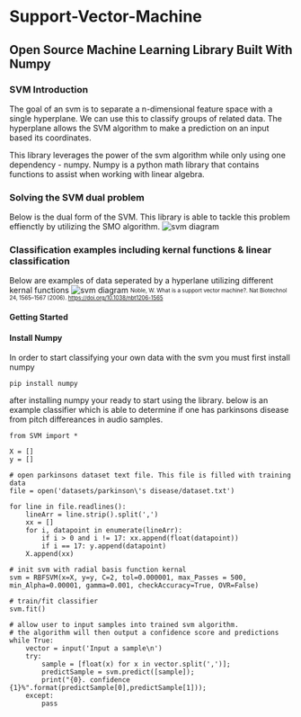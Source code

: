 # Support-Vector-Machine
## Open Source Machine Learning Library Built With Numpy

### SVM Introduction

The goal of an svm is to separate a n-dimensional feature space with a single hyperplane. We can use this to classify groups of related data. The hyperplane allows the SVM algorithm to make a prediction on an input based its coordinates.

This library leverages the power of the svm algorithm while only using one dependency - numpy. Numpy is a python math library that contains functions to assist when working with linear algebra. 

### Solving the SVM dual problem
Below is the dual form of the SVM. This library is able to tackle this problem effienctly by utilizing the SMO algorithm. 
![svm diagram](https://i.stack.imgur.com/mDQfb.png "SVM")

### Classification examples including kernal functions & linear classification
Below are examples of data seperated by a hyperlane utilizing different kernal functions
![svm diagram](https://media.springernature.com/full/springer-static/image/art%3A10.1038%2Fnbt1206-1565/MediaObjects/41587_2006_BFnbt12061565_Fig1_HTML.gif "SVM")
<sub><sup>Noble, W. What is a support vector machine?. Nat Biotechnol 24, 1565–1567 (2006). https://doi.org/10.1038/nbt1206-1565</sup></sub>

#### Getting Started 

#### Install Numpy
In order to start classifying your own data with the svm you must first install numpy

`pip install numpy`

after installing numpy your ready to start using the library. below is an example classifier which is able to determine if one has parkinsons disease from pitch differeances in audio samples. 

```
from SVM import *

X = []
y = []

# open parkinsons dataset text file. This file is filled with training data
file = open('datasets/parkinson\'s disease/dataset.txt')

for line in file.readlines():
    lineArr = line.strip().split(',')
    xx = []
    for i, datapoint in enumerate(lineArr):
        if i > 0 and i != 17: xx.append(float(datapoint))
        if i == 17: y.append(datapoint)
    X.append(xx)

# init svm with radial basis function kernal
svm = RBFSVM(x=X, y=y, C=2, tol=0.000001, max_Passes = 500, min_Alpha=0.00001, gamma=0.001, checkAccuracy=True, OVR=False)

# train/fit classifier
svm.fit()

# allow user to input samples into trained svm algorithm. 
# the algorithm will then output a confidence score and predictions
while True:
    vector = input('Input a sample\n')
    try:
        sample = [float(x) for x in vector.split(',')];
        predictSample = svm.predict([sample]);
        print("{0}. confidence {1}%".format(predictSample[0],predictSample[1]));
    except:
        pass
```
